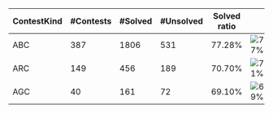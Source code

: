 | ContestKind | #Contests | #Solved | #Unsolved | Solved ratio | |
| - | - | - | - | - | - |
| ABC | 387 | 1806 | 531 | 77.28% | ![77%](https://progress-bar.xyz/77?title=Solved) |
| ARC | 149 | 456 | 189 | 70.70% | ![71%](https://progress-bar.xyz/71?title=Solved) |
| AGC | 40 | 161 | 72 | 69.10% | ![69%](https://progress-bar.xyz/69?title=Solved) |
